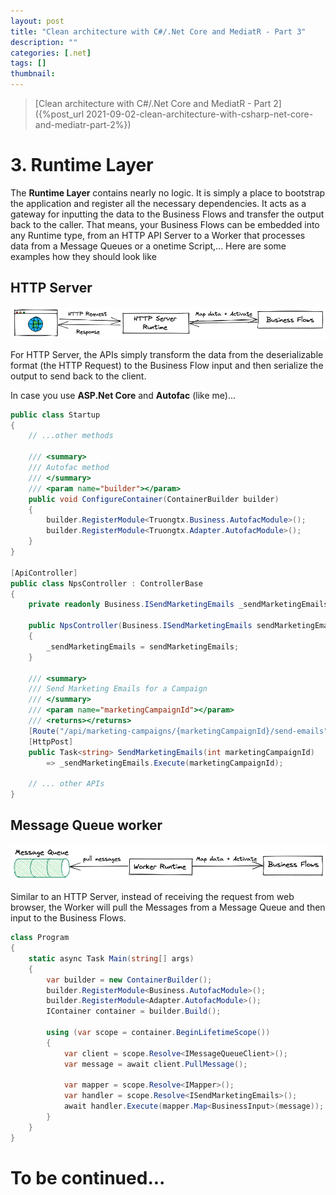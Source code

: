 ```yaml
---
layout: post
title: "Clean architecture with C#/.Net Core and MediatR - Part 3"
description: ""
categories: [.net]
tags: []
thumbnail:
---
```


> [Clean architecture with C#/.Net Core and MediatR - Part 2]({%post_url 2021-09-02-clean-architecture-with-csharp-net-core-and-mediatr-part-2%})

# 3. Runtime Layer

The **Runtime Layer** contains nearly no logic. It is simply a place to bootstrap the application and
register all the necessary dependencies. It acts as a gateway for inputting the data to the Business
Flows and transfer the output back to the caller. That means, your Business Flows can be embedded
into any Runtime type, from an HTTP API Server to a Worker that processes data from a Message
Queues or a onetime Script,... Here are some examples how they should look like

## HTTP Server

![Http Runtime](/files/2021-07-13-clean-architecture/http.png)

For HTTP Server, the APIs simply transform the data from the deserializable format (the HTTP
Request) to the Business Flow input and then serialize the output to send back to the client.

In case you use **ASP.Net Core** and **Autofac** (like me)...

```csharp
public class Startup
{
    // ...other methods

    /// <summary>
    /// Autofac method
    /// </summary>
    /// <param name="builder"></param>
    public void ConfigureContainer(ContainerBuilder builder)
    {
        builder.RegisterModule<Truongtx.Business.AutofacModule>();
        builder.RegisterModule<Truongtx.Adapter.AutofacModule>();
    }
}

[ApiController]
public class NpsController : ControllerBase
{
    private readonly Business.ISendMarketingEmails _sendMarketingEmails;

    public NpsController(Business.ISendMarketingEmails sendMarketingEmails)
    {
        _sendMarketingEmails = sendMarketingEmails;
    }

    /// <summary>
    /// Send Marketing Emails for a Campaign
    /// </summary>
    /// <param name="marketingCampaignId"></param>
    /// <returns></returns>
    [Route("/api/marketing-campaigns/{marketingCampaignId}/send-emails")]
    [HttpPost]
    public Task<string> SendMarketingEmails(int marketingCampaignId)
        => _sendMarketingEmails.Execute(marketingCampaignId);

    // ... other APIs
}
```

<!-- more -->

## Message Queue worker

![Worker Runtime](/files/2021-07-13-clean-architecture/message-bus.png)

Similar to an HTTP Server, instead of receiving the request from web browser, the Worker will pull
the Messages from a Message Queue and then input to the Business Flows.

```csharp
class Program
{
    static async Task Main(string[] args)
    {
        var builder = new ContainerBuilder();
        builder.RegisterModule<Business.AutofacModule>();
        builder.RegisterModule<Adapter.AutofacModule>();
        IContainer container = builder.Build();

        using (var scope = container.BeginLifetimeScope())
        {
            var client = scope.Resolve<IMessageQueueClient>();
            var message = await client.PullMessage();

            var mapper = scope.Resolve<IMapper>();
            var handler = scope.Resolve<ISendMarketingEmails>();
            await handler.Execute(mapper.Map<BusinessInput>(message));
        }
    }
}
```

# To be continued...
